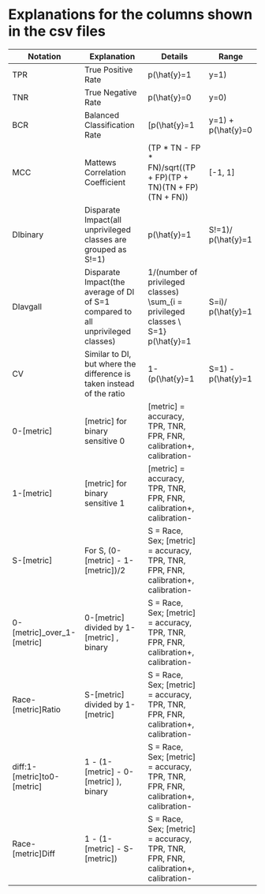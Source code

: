 
# Explanations for the columns shown in the csv files
| Notation                    | Explanation                                                                      | Details                                                                                                 | Range   |
|-----------------------------|----------------------------------------------------------------------------------|---------------------------------------------------------------------------------------------------------|---------|
| TPR                         | True Positive Rate                                                               | p(\hat{y}=1|y=1)                                                                                        | [0, 1]  |
| TNR                         | True Negative Rate                                                               | p(\hat{y}=0|y=0)                                                                                        | [0, 1]  |
| BCR                         | Balanced Classification Rate                                                     | [p(\hat{y}=1|y=1) + p(\hat{y}=0|y=0)]/2                                                                 | [0, 1]  |
| MCC                         | Mattews Correlation Coefficient                                                  | (TP * TN - FP * FN)/sqrt((TP + FP)(TP + TN)(TN + FP)(TN + FN))                                          | [-1, 1] |
| DIbinary                    | Disparate Impact(all unprivileged classes are grouped as S!=1)                   | p(\hat{y}=1|S!=1)/ p(\hat{y}=1|S=1)                                                                     | >0      |
| DIavgall                    | Disparate Impact(the average of DI of  S=1 compared to all unprivileged classes) | 1/(number of privileged classes) \sum_{i = privileged classes \ S=1} p(\hat{y}=1|S=i)/ p(\hat{y}=1|S=1) | >0      |
| CV                          | Similar to DI, but where the difference is taken instead of the ratio            | 1- (p(\hat{y}=1|S=1) - p(\hat{y}=1|S!=1))                                                               | [0, 2]  |
| 0-[metric]                  | [metric] for binary sensitive 0                                                  | [metric] = accuracy, TPR, TNR, FPR, FNR, calibration+, calibration-                                     |         |
| 1-[metric]                  | [metric] for binary sensitive 1                                                  | [metric] = accuracy, TPR, TNR, FPR, FNR, calibration+, calibration-                                     |         |
| S-[metric]                  | For S, (0-[metric] - 1-[metric])/2                                               | S = Race, Sex; [metric] = accuracy, TPR, TNR, FPR, FNR, calibration+, calibration-                      |         |
| 0-[metric]_over_1-[metric]  | 0-[metric]  divided by 1-[metric] , binary                                       | S = Race, Sex; [metric] = accuracy, TPR, TNR, FPR, FNR, calibration+, calibration-                      |         |
| Race-[metric]Ratio          | S-[metric]  divided by 1-[metric]                                                | S = Race, Sex; [metric] = accuracy, TPR, TNR, FPR, FNR, calibration+, calibration-                      |         |
| diff:1-[metric]to0-[metric] | 1 - (1-[metric] - 0-[metric] ), binary                                           | S = Race, Sex; [metric] = accuracy, TPR, TNR, FPR, FNR, calibration+, calibration-                      |         |
| Race-[metric]Diff           | 1 - (1-[metric] - S-[metric])                                                    | S = Race, Sex; [metric] = accuracy, TPR, TNR, FPR, FNR, calibration+, calibration-                      |         |